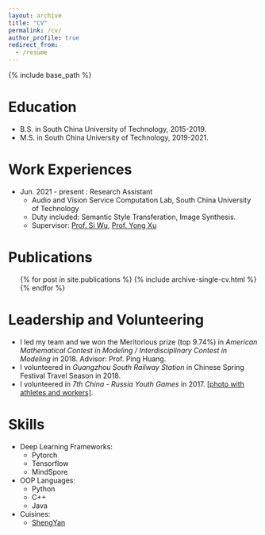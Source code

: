 ```yaml
---
layout: archive
title: "CV"
permalink: /cv/
author_profile: true
redirect_from:
  - /resume
---
```


{% include base_path %}

Education
======
* B.S. in South China University of Technology, 2015-2019.
* M.S. in South China University of Technology, 2019-2021.

Work Experiences
======
* Jun. 2021 - present : Research Assistant
  * Audio and Vision Service Computation Lab, South China University of Technology
  * Duty included: Semantic Style Transferation, Image Synthesis.  
  * Supervisor: [Prof. Si Wu](http://www2.scut.edu.cn/cs/2017/0129/c22285a327623/page.htm), [Prof. Yong Xu](http://www2.scut.edu.cn/cs/2017/0629/c22284a328105/page.htm)
  
Publications
======
  <ul>{% for post in site.publications %}
    {% include archive-single-cv.html %}
  {% endfor %}</ul>
  
Leadership and Volunteering
======
* I led my team and we won the Meritorious prize (top 9.74%) in <i> American Mathematical Contest in Modeling / Interdisciplinary Contest in Modeling </i> in 2018. Advisor: Prof. Ping Huang. 
* I volunteered in <i>Guangzhou South Railway Station</i> in Chinese Spring Festival Travel Season in 2018. 
* I volunteered in <i>7th China - Russia Youth Games</i> in 2017. [[photo with athletes and workers]](https://guanyueli.com/images/youthgames.jpg). 

Skills
======
* Deep Learning Frameworks:
  * Pytorch
  * Tensorflow
  * MindSpore
* OOP Languages: 
  * Python
  * C++
  * Java
* Cuisines:
  * [ShengYan](https://guanyueli.com/images/shengyan.jpg)
